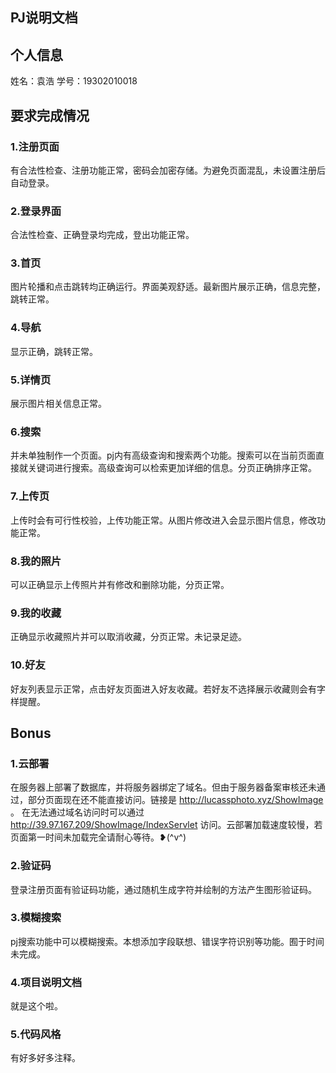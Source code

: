 ## PJ说明文档

## 个人信息
姓名：袁浩
学号：19302010018

## 要求完成情况

### 1.注册页面
有合法性检查、注册功能正常，密码会加密存储。为避免页面混乱，未设置注册后自动登录。

### 2.登录界面
合法性检查、正确登录均完成，登出功能正常。

### 3.首页
图片轮播和点击跳转均正确运行。界面美观舒适。最新图片展示正确，信息完整，跳转正常。

### 4.导航
显示正确，跳转正常。

### 5.详情页
展示图片相关信息正常。

### 6.搜索
并未单独制作一个页面。pj内有高级查询和搜索两个功能。搜索可以在当前页面直接就关键词进行搜索。高级查询可以检索更加详细的信息。分页正确排序正常。

### 7.上传页
上传时会有可行性校验，上传功能正常。从图片修改进入会显示图片信息，修改功能正常。

### 8.我的照片
可以正确显示上传照片并有修改和删除功能，分页正常。

### 9.我的收藏
正确显示收藏照片并可以取消收藏，分页正常。未记录足迹。

### 10.好友
好友列表显示正常，点击好友页面进入好友收藏。若好友不选择展示收藏则会有字样提醒。

## Bonus
### 1.云部署
在服务器上部署了数据库，并将服务器绑定了域名。但由于服务器备案审核还未通过，部分页面现在还不能直接访问。链接是  http://lucassphoto.xyz/ShowImage  。
在无法通过域名访问时可以通过  http://39.97.167.209/ShowImage/IndexServlet  访问。云部署加载速度较慢，若页面第一时间未加载完全请耐心等待。❥(^v^)

### 2.验证码
登录注册页面有验证码功能，通过随机生成字符并绘制的方法产生图形验证码。

### 3.模糊搜索
pj搜索功能中可以模糊搜索。本想添加字段联想、错误字符识别等功能。囿于时间未完成。

### 4.项目说明文档
就是这个啦。

### 5.代码风格
有好多好多注释。